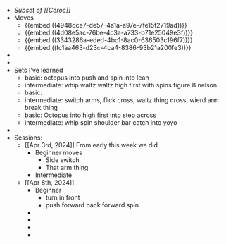 - *Subset of [[Ceroc]]*
- Moves
	- {{embed ((4948dce7-de57-4a1a-a97e-7fe15f2719ad))}}
	- {{embed ((4d08e5ac-76be-4c3a-a733-b71e25049e3f))}}
	- {{embed ((3343286a-eded-4bc1-8ac0-636503c196f7))}}
	- {{embed ((fc1aa463-d23c-4ca4-8386-93b21a200fe3))}}
-
-
- Sets I've learned
	- basic: octopus into push and spin into lean
	- intermediate: whip waltz waltz high first with spins figure 8 nelson
	- basic:
	- intermediate: switch arms, flick cross, waltz thing cross, wierd arm break thing
	- basic: Octopus into high first into step across
	- intermediate: whip spin shoulder bar catch into yoyo
-
- Sessions:
	- [[Apr 3rd, 2024]] From early this week we did
		- Beginner moves
			- Side switch
			- That arm thing
		- Intermediate
	- [[Apr 8th, 2024]]
		- Beginner
			- turn in front
			- push forward back forward spin
		-
		-
		-
		-
